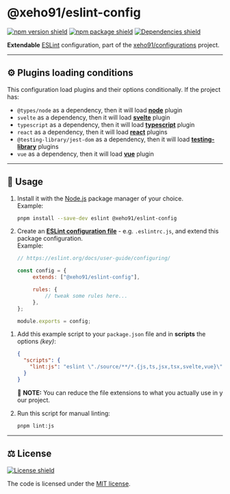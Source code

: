 # @xeho91/eslint-config

[![npm version shield]][npm package URL]
[![npm package shield]][npm package URL]
[![Dependencies shield]][Dependencies URL]

**Extendable** [ESLint] configuration, part of the [xeho91/configurations]
project.

[npm version shield]: https://img.shields.io/npm/v/@xeho91/eslint-config?style=for-the-badge
[npm package shield]: https://img.shields.io/bundlephobia/minzip/@xeho91/eslint-config?style=for-the-badge
[npm package URL]: https://www.npmjs.com/package/@xeho91/eslint-config

[Dependencies shield]: https://img.shields.io/librariesio/release/npm/@xeho91/eslint-config?style=for-the-badge
[Dependencies URL]: https://libraries.io/npm/xeho91%2Feslint-config "Dependencies status"

[ESLint]: https://github.com/eslint/eslint
[xeho91/configurations]: https://github.com/xeho91/configurations

---

## ⚙️ Plugins loading conditions

This configuration load plugins and their options conditionally. If the project
has:

- `@types/node` as a dependency, then it will load **[node]** plugin
- `svelte` as a dependency, then it will load **[svelte]** plugin
- `typescript` as a dependency, then it will load **[typescript]** plugin
- `react` as a dependency, then it will load **[react]** plugins
- `@testing-library/jest-dom` as a dependency, then it will load
  **[testing-library]** plugins
- `vue` as a dependency, then it will load **[vue]** plugin

[node]: ./source/plugins/node.ts
[typescript]: ./source/plugins/typescript.ts
[react]: ./source/plugins/react.ts
[svelte]: ./source/plugins/svelte.ts
[vue]: ./source/plugins/vue.ts
[testing-library]: ./source/plugins/testing-library.ts

---

## 🏁 Usage

1. Install it with the [Node.js] package manager of your choice.\
   Example:

   ```sh
   pnpm install --save-dev eslint @xeho91/eslint-config
   ```

   [Node.js]: https://nodejs.org/en/

1. Create an **[ESLint configuration file]** - e.g. `.eslintrc.js`, and extend
   this package configuration.\
   Example:

   ```js
   // https://eslint.org/docs/user-guide/configuring/

   const config = {
		extends: ["@xeho91/eslint-config"],

		rules: {
			// tweak some rules here...
		},
   };

   module.exports = config;
   ```

  [ESLint configuration file]: https://eslint.org/docs/user-guide/configuring/configuration-files

1. Add this example script to your `package.json` file and in **scripts**
   the options _(key)_:

   ```json
   {
     "scripts": {
       "lint:js": "eslint \"./source/**/*.{js,ts,jsx,tsx,svelte,vue}\"",
     }
   }
   ```

   📝 **NOTE:** You can reduce the file extensions to what you actually use in
   y our project.

1. Run this script for manual linting:

   ```sh
   pnpm lint:js
   ```

---

## ⚖️ License

[![License shield]][MIT license]

The code is licensed under the [MIT license].

[License shield]: https://img.shields.io/github/license/xeho91/configurations?style=for-the-badge
[MIT license]: https://github.com/xeho91/configurations/blob/main/LICENSE
